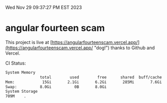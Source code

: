 Wed Nov 29 09:37:27 PM EST 2023

# angular fourteen scam


This project is live at [https://angularfourteenscam.vercel.app/](https://angularfourteenscam.vercel.app/ "dog!") thanks to Github and Vercel.

CI Status: 

```bash
System Memory
               total        used        free      shared  buff/cache   available
Mem:            15Gi       2.1Gi       6.2Gi       285Mi       7.6Gi        13Gi
Swap:          8.0Gi          0B       8.0Gi
System Storage
709M	.
```

